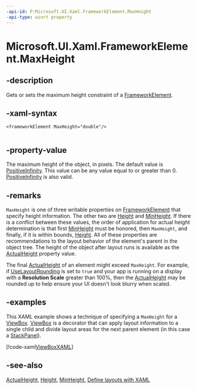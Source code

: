 ```yaml
---
-api-id: P:Microsoft.UI.Xaml.FrameworkElement.MaxHeight
-api-type: winrt property
---
```


<!-- Property syntax
public double MaxHeight { get;  set; }
-->

# Microsoft.UI.Xaml.FrameworkElement.MaxHeight

## -description

Gets or sets the maximum height constraint of a [FrameworkElement](frameworkelement.md).

## -xaml-syntax

```xaml
<frameworkElement MaxHeight="double"/>
 
```

## -property-value

The maximum height of the object, in pixels. The default value is [PositiveInfinity](/dotnet/api/system.double.positiveinfinity). This value can be any value equal to or greater than 0. [PositiveInfinity](/dotnet/api/system.double.positiveinfinity) is also valid.

## -remarks

`MaxHeight` is one of three writable properties on [FrameworkElement](frameworkelement.md) that specify height information. The other two are [Height](frameworkelement_height.md) and [MinHeight](frameworkelement_minheight.md). If there is a conflict between these values, the order of application for actual height determination is that first [MinHeight](frameworkelement_minheight.md) must be honored, then `MaxHeight`, and finally, if it is within bounds, [Height](frameworkelement_height.md). All of these properties are recommendations to the layout behavior of the element's parent in the object tree. The height of the object after layout runs is available as the [ActualHeight](frameworkelement_actualheight.md) property value.

The final [ActualHeight](frameworkelement_actualheight.md) of an element might exceed `MaxHeight`. For example, if [UseLayoutRounding](uielement_uselayoutrounding.md) is set to `true` and your app is running on a display with a **Resolution Scale** greater than 100%, then the [ActualHeight](frameworkelement_actualheight.md) may be rounded up to help ensure your UI doesn't look blurry when scaled.

## -examples

This XAML example shows a technique of specifying a `MaxHeight` for a [ViewBox](../microsoft.ui.xaml.controls/viewbox.md). [ViewBox](../microsoft.ui.xaml.controls/viewbox.md) is a decorator that can apply layout information to a single child and divide layout areas for the next parent element (in this case a [StackPanel](../microsoft.ui.xaml.controls/stackpanel.md)).

[!code-xaml[ViewBoxXAML](../microsoft.ui.xaml/code/ViewBoxSnippet/csharp/MainPage.xaml#SnippetViewBoxXAML)]

## -see-also

[ActualHeight](frameworkelement_actualheight.md), [Height](frameworkelement_height.md), [MinHeight](frameworkelement_minheight.md), [Define layouts with XAML](/windows/uwp/layout/layouts-with-xaml)
